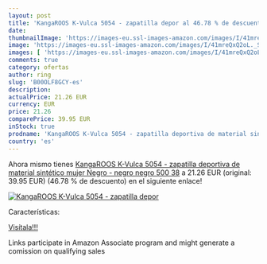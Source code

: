 ```yaml
---
layout: post
title: 'KangaROOS K-Vulca 5054 - zapatilla depor al 46.78 % de descuento'
date: 
thumbnailImage: 'https://images-eu.ssl-images-amazon.com/images/I/41mreQxQ2oL._SL200_.jpg'
image: 'https://images-eu.ssl-images-amazon.com/images/I/41mreQxQ2oL._SL200_.jpg'
images: [ 'https://images-eu.ssl-images-amazon.com/images/I/41mreQxQ2oL._SL200_.jpg' ]
comments: true
category: ofertas
author: ring
slug: 'B00OLF8GCY-es'
description:
actualPrice: 21.26 EUR
currency: EUR
price: 21.26
comparePrice: 39.95 EUR
inStock: true
prodname: 'KangaROOS K-Vulca 5054 - zapatilla deportiva de material sintético mujer  Negro - negro  negro 500   38'
country: 'es'
---
```


Ahora mismo tienes [KangaROOS K-Vulca 5054 - zapatilla deportiva de material sintético mujer  Negro - negro  negro 500   38](https://www.amazon.es/dp/B00OLF8GCY/?tag=tolees-21) a 21.26 EUR (original: 39.95 EUR) (46.78 %  de descuento) en el siguiente enlace!

[![KangaROOS K-Vulca 5054 - zapatilla depor](https://images-eu.ssl-images-amazon.com/images/I/41mreQxQ2oL._SL200_.jpg)](https://www.amazon.es/dp/B00OLF8GCY/?tag=tolees-21)

Características:


[Visítala!!!](https://www.amazon.es/dp/B00OLF8GCY/?tag=tolees-21)

Links participate in Amazon Associate program and might generate a comission on qualifying sales
